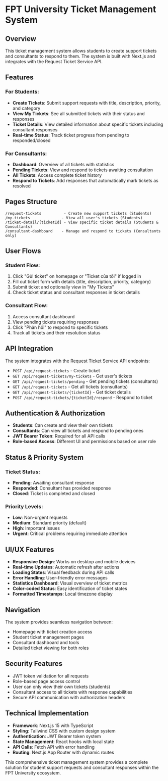 # FPT University Ticket Management System

## Overview
This ticket management system allows students to create support tickets and consultants to respond to them. The system is built with Next.js and integrates with the Request Ticket Service API.

## Features

### For Students:
- **Create Tickets**: Submit support requests with title, description, priority, and category
- **View My Tickets**: See all submitted tickets with their status and responses
- **Ticket Details**: View detailed information about specific tickets including consultant responses
- **Real-time Status**: Track ticket progress from pending to responded/closed

### For Consultants:
- **Dashboard**: Overview of all tickets with statistics
- **Pending Tickets**: View and respond to tickets awaiting consultation
- **All Tickets**: Access complete ticket history
- **Respond to Tickets**: Add responses that automatically mark tickets as resolved

## Pages Structure

```
/request-tickets          - Create new support tickets (Students)
/my-tickets              - View all user's tickets (Students)  
/ticket-detail/[ticketId] - View specific ticket details (Students & Consultants)
/consultant-dashboard    - Manage and respond to tickets (Consultants only)
```

## User Flows

### Student Flow:
1. Click "Gửi ticket" on homepage or "Ticket của tôi" if logged in
2. Fill out ticket form with details (title, description, priority, category)
3. Submit ticket and optionally view in "My Tickets"
4. Check ticket status and consultant responses in ticket details

### Consultant Flow:
1. Access consultant dashboard
2. View pending tickets requiring responses
3. Click "Phản hồi" to respond to specific tickets
4. Track all tickets and their resolution status

## API Integration

The system integrates with the Request Ticket Service API endpoints:

- `POST /api/request-tickets` - Create ticket
- `GET /api/request-tickets/my-tickets` - Get user's tickets
- `GET /api/request-tickets/pending` - Get pending tickets (consultants)
- `GET /api/request-tickets` - Get all tickets (consultants)
- `GET /api/request-tickets/{ticketId}` - Get ticket details
- `POST /api/request-tickets/{ticketId}/respond` - Respond to ticket

## Authentication & Authorization

- **Students**: Can create and view their own tickets
- **Consultants**: Can view all tickets and respond to pending ones
- **JWT Bearer Token**: Required for all API calls
- **Role-based Access**: Different UI and permissions based on user role

## Status & Priority System

### Ticket Status:
- **Pending**: Awaiting consultant response
- **Responded**: Consultant has provided response
- **Closed**: Ticket is completed and closed

### Priority Levels:
- **Low**: Non-urgent requests
- **Medium**: Standard priority (default)
- **High**: Important issues
- **Urgent**: Critical problems requiring immediate attention

## UI/UX Features

- **Responsive Design**: Works on desktop and mobile devices
- **Real-time Updates**: Automatic refresh after actions
- **Loading States**: Visual feedback during API calls
- **Error Handling**: User-friendly error messages
- **Statistics Dashboard**: Visual overview of ticket metrics
- **Color-coded Status**: Easy identification of ticket states
- **Formatted Timestamps**: Local timezone display

## Navigation

The system provides seamless navigation between:
- Homepage with ticket creation access
- Student ticket management pages
- Consultant dashboard and tools
- Detailed ticket viewing for both roles

## Security Features

- JWT token validation for all requests
- Role-based page access control
- User can only view their own tickets (students)
- Consultant access to all tickets with response capabilities
- Secure API communication with authorization headers

## Technical Implementation

- **Framework**: Next.js 15 with TypeScript
- **Styling**: Tailwind CSS with custom design system
- **Authentication**: JWT Bearer token system
- **State Management**: React hooks with local state
- **API Calls**: Fetch API with error handling
- **Routing**: Next.js App Router with dynamic routes

This comprehensive ticket management system provides a complete solution for student support requests and consultant responses within the FPT University ecosystem.
